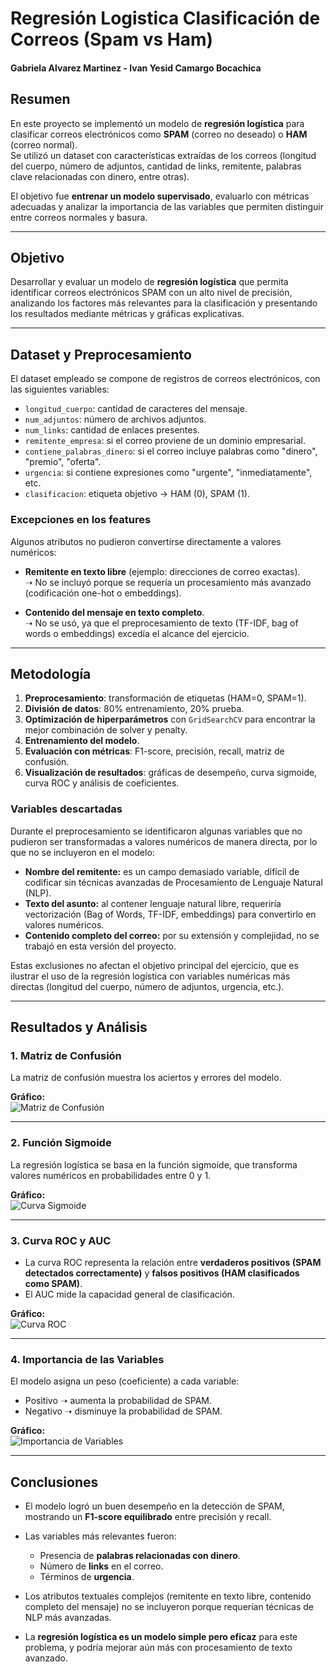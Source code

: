 # Regresión Logistica Clasificación de Correos (Spam vs Ham)
#### Gabriela Alvarez Martinez - Ivan Yesid Camargo Bocachica

## Resumen  
En este proyecto se implementó un modelo de **regresión logística** para clasificar correos electrónicos como **SPAM** (correo no deseado) o **HAM** (correo normal).  
Se utilizó un dataset con características extraídas de los correos (longitud del cuerpo, número de adjuntos, cantidad de links, remitente, palabras clave relacionadas con dinero, entre otras).  

El objetivo fue **entrenar un modelo supervisado**, evaluarlo con métricas adecuadas y analizar la importancia de las variables que permiten distinguir entre correos normales y basura.  

---

## Objetivo  
Desarrollar y evaluar un modelo de **regresión logística** que permita identificar correos electrónicos SPAM con un alto nivel de precisión, analizando los factores más relevantes para la clasificación y presentando los resultados mediante métricas y gráficas explicativas.  

---

## Dataset y Preprocesamiento  

El dataset empleado se compone de registros de correos electrónicos, con las siguientes variables:  

- `longitud_cuerpo`: cantidad de caracteres del mensaje.  
- `num_adjuntos`: número de archivos adjuntos.  
- `num_links`: cantidad de enlaces presentes.  
- `remitente_empresa`: si el correo proviene de un dominio empresarial.  
- `contiene_palabras_dinero`: si el correo incluye palabras como "dinero", "premio", "oferta".  
- `urgencia`: si contiene expresiones como "urgente", "inmediatamente", etc.  
- `clasificacion`: etiqueta objetivo → HAM (0), SPAM (1).  

### Excepciones en los features
Algunos atributos no pudieron convertirse directamente a valores numéricos:  

- **Remitente en texto libre** (ejemplo: direcciones de correo exactas).  
  ➝ No se incluyó porque se requería un procesamiento más avanzado (codificación one-hot o embeddings).  

- **Contenido del mensaje en texto completo**.  
  ➝ No se usó, ya que el preprocesamiento de texto (TF-IDF, bag of words o embeddings) excedía el alcance del ejercicio.  

---

## Metodología  
1. **Preprocesamiento**: transformación de etiquetas (HAM=0, SPAM=1).  
2. **División de datos**: 80% entrenamiento, 20% prueba.  
3. **Optimización de hiperparámetros** con `GridSearchCV` para encontrar la mejor combinación de solver y penalty.  
4. **Entrenamiento del modelo**.  
5. **Evaluación con métricas**: F1-score, precisión, recall, matriz de confusión.  
6. **Visualización de resultados**: gráficas de desempeño, curva sigmoide, curva ROC y análisis de coeficientes.  
### Variables descartadas

Durante el preprocesamiento se identificaron algunas variables que no pudieron ser transformadas a valores numéricos de manera directa, por lo que no se incluyeron en el modelo:

- **Nombre del remitente:** es un campo demasiado variable, difícil de codificar sin técnicas avanzadas de Procesamiento de Lenguaje Natural (NLP).
- **Texto del asunto:** al contener lenguaje natural libre, requeriría vectorización (Bag of Words, TF-IDF, embeddings) para convertirlo en valores numéricos.
- **Contenido completo del correo:** por su extensión y complejidad, no se trabajó en esta versión del proyecto.

Estas exclusiones no afectan el objetivo principal del ejercicio, que es ilustrar el uso de la regresión logística con variables numéricas más directas (longitud del cuerpo, número de adjuntos, urgencia, etc.).


---

## Resultados y Análisis  

### 1. Matriz de Confusión  
La matriz de confusión muestra los aciertos y errores del modelo.  

**Gráfico:**  
![Matriz de Confusión](matriz_confusion.png) 

---

### 2. Función Sigmoide  
La regresión logística se basa en la función sigmoide, que transforma valores numéricos en probabilidades entre 0 y 1.  

**Gráfico:**  
![Curva Sigmoide](curva_sigmoide.png) 

---

### 3. Curva ROC y AUC  
- La curva ROC representa la relación entre **verdaderos positivos (SPAM detectados correctamente)** y **falsos positivos (HAM clasificados como SPAM)**.  
- El AUC mide la capacidad general de clasificación.  

**Gráfico:**  
![Curva ROC](curva_ROC.png)

---

### 4. Importancia de las Variables  
El modelo asigna un peso (coeficiente) a cada variable:  
- Positivo ➝ aumenta la probabilidad de SPAM.  
- Negativo ➝ disminuye la probabilidad de SPAM.  

**Gráfico:**  
![Importancia de Variables](importancia_variables.png)

---

## Conclusiones  
- El modelo logró un buen desempeño en la detección de SPAM, mostrando un **F1-score equilibrado** entre precisión y recall.  
- Las variables más relevantes fueron:  
  - Presencia de **palabras relacionadas con dinero**.  
  - Número de **links** en el correo.  
  - Términos de **urgencia**.  
- Los atributos textuales complejos (remitente en texto libre, contenido completo del mensaje) no se incluyeron porque requerían técnicas de NLP más avanzadas.  

- La **regresión logística es un modelo simple pero eficaz** para este problema, y podría mejorar aún más con procesamiento de texto avanzado.  
